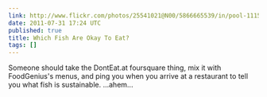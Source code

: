 ```yaml
---
link: http://www.flickr.com/photos/25541021@N00/5866665539/in/pool-1115946@N24
date: 2011-07-31 17:24 UTC
published: true
title: Which Fish Are Okay To Eat?
tags: []
---
```


Someone should take the DontEat.at foursquare thing, mix it with FoodGenius's menus, and ping you when you arrive at a restaurant to tell you what fish is sustainable. ...ahem...
